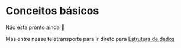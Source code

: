 # Conceitos básicos

Não esta pronto ainda 🥴 

Mas entre nesse teletransporte para ir direto para [Estrutura de dados](../estruturaDados/estruturaDados)
